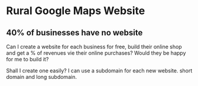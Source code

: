 # Rural Google Maps Website

## 40% of businesses have no website

Can I create a website for each business for free, build their online shop and get a % of revenues vie their online purchases?
Would they be happy for me to build it?

Shall I create one easily? I can use a subdomain for each new website. short domain and long subdomain.
